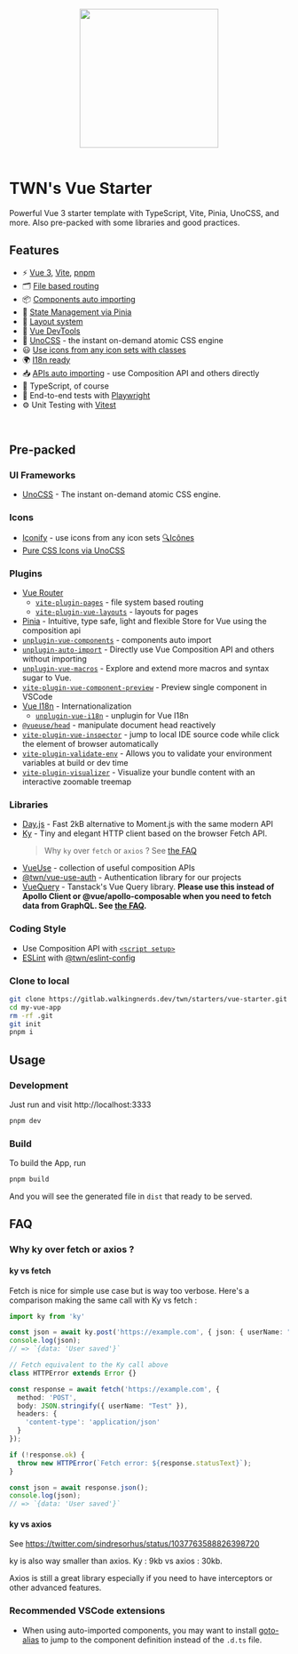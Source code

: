 <div align="center">
  <br/>
  <img width="250px" src="https://i.imgur.com/2QeRwqM.png">
  <br/>
  <br/>
</div>

# TWN's Vue Starter

Powerful Vue 3 starter template with TypeScript, Vite, Pinia, UnoCSS, and more.
Also pre-packed with some libraries and good practices.

## Features

- ⚡️ [Vue 3](https://github.com/vuejs/core), [Vite](https://github.com/vitejs/vite), [pnpm](https://pnpm.io/)
- 🗂 [File based routing](./src/pages)
- 📦 [Components auto importing](./src/components)
- 🍍 [State Management via Pinia](https://pinia.vuejs.org/)
- 📑 [Layout system](./src/layouts)
- 🧪 [Vue DevTools](https://github.com/webfansplz/vite-plugin-vue-devtools)
- 🎨 [UnoCSS](https://github.com/antfu/unocss) - the instant on-demand atomic CSS engine
- 😃 [Use icons from any icon sets with classes](https://github.com/antfu/unocss/tree/main/packages/preset-icons)
- 🌍 [I18n ready](./locales)
- 📥 [APIs auto importing](https://github.com/antfu/unplugin-auto-import) - use Composition API and others directly
- 🦾 TypeScript, of course
- 🤖 End-to-end tests with [Playwright](https://playwright.dev/)
- ⚙️ Unit Testing with [Vitest](https://github.com/vitest-dev/vitest)

<br>

## Pre-packed

### UI Frameworks

- [UnoCSS](https://github.com/antfu/unocss) - The instant on-demand atomic CSS engine.

### Icons

- [Iconify](https://iconify.design) - use icons from any icon sets [🔍Icônes](https://icones.netlify.app/)
- [Pure CSS Icons via UnoCSS](https://github.com/antfu/unocss/tree/main/packages/preset-icons)

### Plugins

- [Vue Router](https://github.com/vuejs/router)
  - [`vite-plugin-pages`](https://github.com/hannoeru/vite-plugin-pages) - file system based routing
  - [`vite-plugin-vue-layouts`](https://github.com/JohnCampionJr/vite-plugin-vue-layouts) - layouts for pages
- [Pinia](https://pinia.vuejs.org) - Intuitive, type safe, light and flexible Store for Vue using the composition api
- [`unplugin-vue-components`](https://github.com/antfu/unplugin-vue-components) - components auto import
- [`unplugin-auto-import`](https://github.com/antfu/unplugin-auto-import) - Directly use Vue Composition API and others without importing
- [`unplugin-vue-macros`](https://github.com/sxzz/unplugin-vue-macros) - Explore and extend more macros and syntax sugar to Vue.
- [`vite-plugin-vue-component-preview`](https://github.com/johnsoncodehk/vite-plugin-vue-component-preview) - Preview single component in VSCode
- [Vue I18n](https://github.com/intlify/vue-i18n-next) - Internationalization
  - [`unplugin-vue-i18n`](https://github.com/intlify/bundle-tools/tree/main/packages/unplugin-vue-i18n) - unplugin for Vue I18n
- [`@vueuse/head`](https://github.com/vueuse/head) - manipulate document head reactively
- [`vite-plugin-vue-inspector`](https://github.com/webfansplz/vite-plugin-vue-inspector) - jump to local IDE source code while click the element of browser automatically
- [`vite-plugin-validate-env`](https://github.com/Julien-R44/vite-plugin-validate-env) - Allows you to validate your environment variables at build or dev time
- [`vite-plugin-visualizer`](https://github.com/KusStar/vite-bundle-visualizer/) - Visualize your bundle content with an interactive zoomable treemap

### Libraries

- [Day.js](https://day.js.org/) - Fast 2kB alternative to Moment.js with the same modern API
- [Ky](https://github.com/sindresorhus/ky) - Tiny and elegant HTTP client based on the browser Fetch API. 
  > Why `ky` over `fetch` or `axios` ? See [the FAQ](#why-ky-over-fetch-or-axios)
- [VueUse](https://github.com/antfu/vueuse) - collection of useful composition APIs
- [@twn/vue-use-auth](https://gitlab.walkingnerds.dev/twn/packages/vue-use-auth) - Authentication library for our projects
- [VueQuery](https://tanstack.com/query/v4/docs/vue/overview) - Tanstack's Vue Query library. **Please use this instead of Apollo Client or @vue/apollo-composable when you need to fetch data from GraphQL. See [the FAQ](#why-vuequery-over-apollo-client).**

### Coding Style

- Use Composition API with [`<script setup>`](https://github.com/vuejs/rfcs/pull/227)
- [ESLint](https://eslint.org/) with [@twn/eslint-config](https://gitlab.walkingnerds.dev/twn/packages/eslint-config)

### Clone to local

```bash
git clone https://gitlab.walkingnerds.dev/twn/starters/vue-starter.git my-vue-app
cd my-vue-app
rm -rf .git
git init
pnpm i
```

## Usage

### Development

Just run and visit http://localhost:3333

```bash
pnpm dev
```

### Build

To build the App, run

```bash
pnpm build
```

And you will see the generated file in `dist` that ready to be served.

## FAQ

### Why ky over fetch or axios ?

#### ky vs fetch

Fetch is nice for simple use case but is way too verbose. Here's a comparison making the same call with Ky vs fetch :

```ts
import ky from 'ky'

const json = await ky.post('https://example.com', { json: { userName: "Test" } }).json();
console.log(json);
// => `{data: 'User saved'}`
```

```ts
// Fetch equivalent to the Ky call above
class HTTPError extends Error {}

const response = await fetch('https://example.com', {
  method: 'POST',
  body: JSON.stringify({ userName: "Test" }),
  headers: {
    'content-type': 'application/json'
  }
});

if (!response.ok) {
  throw new HTTPError(`Fetch error: ${response.statusText}`);
}

const json = await response.json();
console.log(json);
// => `{data: 'User saved'}`
```

#### ky vs axios
See https://twitter.com/sindresorhus/status/1037763588826398720

ky is also way smaller than axios. Ky : 9kb vs axios : 30kb.

Axios is still a great library especially if you need to have interceptors or other advanced features.

### Recommended VSCode extensions

- When using auto-imported components, you may want to install [goto-alias](https://github.com/antfu/vscode-goto-alias) to jump to the component definition instead of the `.d.ts` file.
